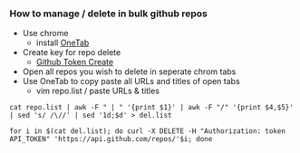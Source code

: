 ### How to manage / delete in bulk github repos

- Use chrome
  - install [OneTab](https://chrome.google.com/webstore/detail/onetab/chphlpgkkbolifaimnlloiipkdnihall?hl=en)
- Create key for repo delete
  - [Github Token Create](https://github.com/settings/tokens/new)  
- Open all repos you wish to delete in seperate chrom tabs
- Use OneTab to copy paste all URLs and titles of open tabs
  - vim repo.list / paste URLs & titles

```
cat repo.list | awk -F " | " '{print $1}' | awk -F "/" '{print $4,$5}' | sed 's/ /\//' | sed '1d;$d' > del.list

for i in $(cat del.list); do curl -X DELETE -H "Authorization: token API_TOKEN" 'https://api.github.com/repos/'$i; done

```


